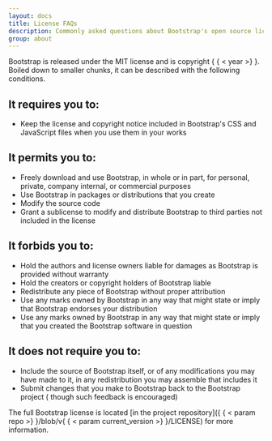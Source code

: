 ```yaml
---
layout: docs
title: License FAQs
description: Commonly asked questions about Bootstrap's open source license.
group: about
---
```


Bootstrap is released under the MIT license and is copyright { { < year >} }.
Boiled down to smaller chunks, it can be described with the following
conditions.

## It requires you to:

- Keep the license and copyright notice included in Bootstrap's CSS and
  JavaScript files when you use them in your works

## It permits you to:

- Freely download and use Bootstrap, in whole or in part, for personal, private,
  company internal, or commercial purposes
- Use Bootstrap in packages or distributions that you create
- Modify the source code
- Grant a sublicense to modify and distribute Bootstrap to third parties not
  included in the license

## It forbids you to:

- Hold the authors and license owners liable for damages as Bootstrap is
  provided without warranty
- Hold the creators or copyright holders of Bootstrap liable
- Redistribute any piece of Bootstrap without proper attribution
- Use any marks owned by Bootstrap in any way that might state or imply that
  Bootstrap endorses your distribution
- Use any marks owned by Bootstrap in any way that might state or imply that you
  created the Bootstrap software in question

## It does not require you to:

- Include the source of Bootstrap itself, or of any modifications you may have
  made to it, in any redistribution you may assemble that includes it
- Submit changes that you make to Bootstrap back to the Bootstrap project (
  though such feedback is encouraged)

The full Bootstrap license is located [in the project repository]({ { < param
repo >} }/blob/v{ { < param current_version >} }/LICENSE) for more information.

